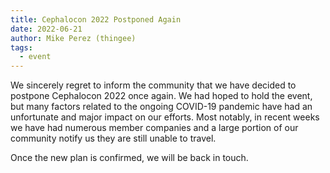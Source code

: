 ```yaml
---
title: Cephalocon 2022 Postponed Again
date: 2022-06-21 
author: Mike Perez (thingee)
tags:
  - event
---
```


We sincerely regret to inform the community that we have decided to postpone Cephalocon
2022 once again. We had hoped to hold the event, but many factors related to
the ongoing COVID-19 pandemic have had an unfortunate and major impact on our
efforts. Most notably, in recent weeks we have had numerous member companies
and a large portion of our community notify us they are still unable to travel.

Once the new plan is confirmed, we will be back in touch.
